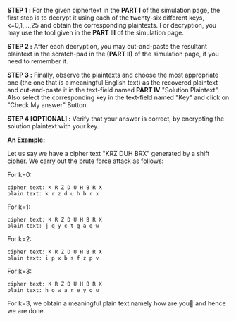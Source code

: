 **STEP 1 :** For the given ciphertext in the **PART I** of the simulation page, the first step is to decrypt it using each of the twenty-six different keys, k=0,1,...,25 and obtain the corresponding plaintexts. For decryption, you may use the tool given in the **PART III** of the simulation page.

**STEP 2 :** After each decryption, you may cut-and-paste the resultant plaintext in the scratch-pad in the **(PART II)** of the simulation page, if you need to remember it.

**STEP 3 :** Finally, observe the plaintexts and choose the most appropriate one (the one that is a meaningful English text) as the recovered plaintext and cut-and-paste it in the text-field named **PART IV** "Solution Plaintext". Also select the corresponding key in the text-field named "Key" and click on "Check My answer" Button.

**STEP 4 [OPTIONAL] :** Verify that your answer is correct, by encrypting the solution plaintext with your key.

**An Example:**

Let us say we have a cipher text "KRZ DUH BRX" generated by a shift cipher.
We carry out the brute force attack as follows:

For k=0:

    cipher text: K R Z D U H B R X
    plain text: k r z d u h b r x

For k=1:

    cipher text: K R Z D U H B R X
    plain text: j q y c t g a q w

For k=2:

    cipher text: K R Z D U H B R X
    plain text: i p x b s f z p v

For k=3:

    cipher text: K R Z D U H B R X
    plain text: h o w a r e y o u

For k=3, we obtain a meaningful plain text namely how are you and hence we are done.
